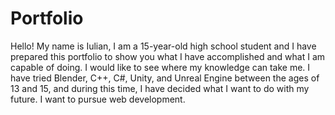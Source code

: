 # Portfolio
Hello! My name is Iulian, I am a 15-year-old high school student and I have prepared this portfolio to show you what I have accomplished and what I am capable of doing. I would like to see where my knowledge can take me. I have tried Blender, C++, C#, Unity, and Unreal Engine between the ages of 13 and 15, and during this time, I have decided what I want to do with my future. I want to pursue web development.
